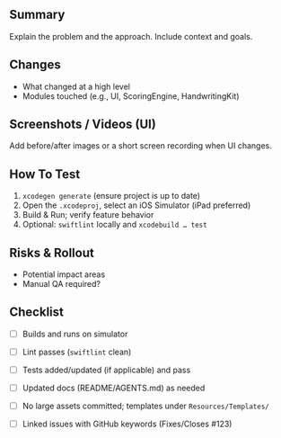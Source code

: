 ## Summary

Explain the problem and the approach. Include context and goals.

## Changes

- What changed at a high level
- Modules touched (e.g., UI, ScoringEngine, HandwritingKit)

## Screenshots / Videos (UI)

Add before/after images or a short screen recording when UI changes.

## How To Test

1. `xcodegen generate` (ensure project is up to date)
2. Open the `.xcodeproj`, select an iOS Simulator (iPad preferred)
3. Build & Run; verify feature behavior
4. Optional: `swiftlint` locally and `xcodebuild … test`

## Risks & Rollout

- Potential impact areas
- Manual QA required?

## Checklist

- [ ] Builds and runs on simulator
- [ ] Lint passes (`swiftlint` clean)
- [ ] Tests added/updated (if applicable) and pass
- [ ] Updated docs (README/AGENTS.md) as needed
- [ ] No large assets committed; templates under `Resources/Templates/`
- [ ] Linked issues with GitHub keywords (Fixes/Closes #123)

